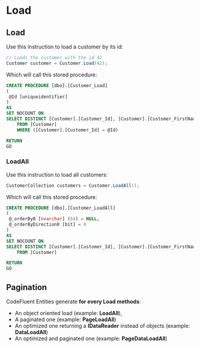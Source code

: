 # Load

## Load

Use this instruction to load a customer by its id:

```csharp
// Loads the customer with the id 42
Customer customer = Customer.Load(42);
```

Which will call this stored procedure:


```sql
CREATE PROCEDURE [dbo].[Customer_Load]
(
 @Id [uniqueidentifier]
)
AS
SET NOCOUNT ON
SELECT DISTINCT [Customer].[Customer_Id], [Customer].[Customer_FirstName], [Customer].[Customer_Email], [Customer].[Customer_LastName], [Customer].[_trackLastWriteTime], [Customer].[_trackCreationTime], [Customer].[_trackLastWriteUser], [Customer].[_trackCreationUser], [Customer].[_rowVersion] 
    FROM [Customer]
    WHERE ([Customer].[Customer_Id] = @Id)

RETURN
GO
```

### LoadAll

Use this instruction to load all customers:

```csharp
CustomerCollection customers = Customer.LoadAll();
```

Which will call this stored procedure:


```sql
CREATE PROCEDURE [dbo].[Customer_LoadAll]
(
 @_orderBy0 [nvarchar] (64) = NULL,
 @_orderByDirection0 [bit] = 0
)
AS
SET NOCOUNT ON
SELECT DISTINCT [Customer].[Customer_Id], [Customer].[Customer_FirstName], [Customer].[Customer_Email], [Customer].[Customer_LastName], [Customer].[_trackLastWriteTime], [Customer].[_trackCreationTime], [Customer].[_trackLastWriteUser], [Customer].[_trackCreationUser], [Customer].[_rowVersion] 
    FROM [Customer]

RETURN
GO
```

## Pagination

CodeFluent Entities generate **for every Load methods**:

* An object oriented load (example: **LoadAll**),
* A paginated one (example: **PageLoadAll**)
* An optimized one returning a **IDataReader** instead of objects (example: **DataLoadAll**)
* An optimized and paginated one (example: **PageDataLoadAll**)